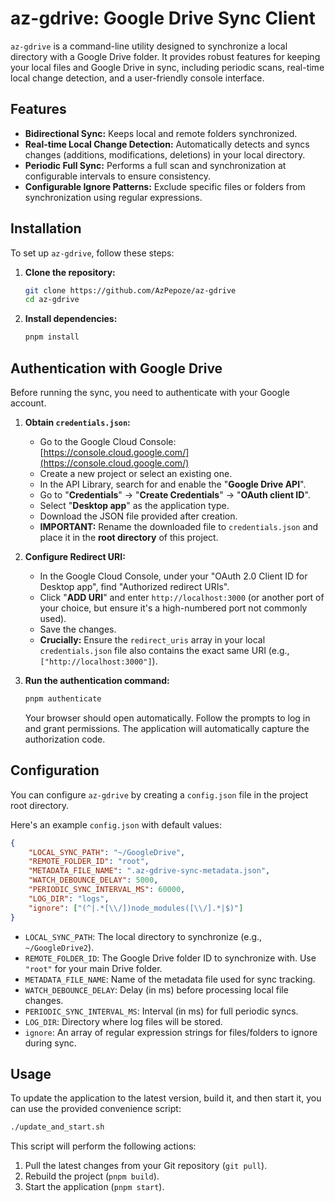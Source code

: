 # az-gdrive: Google Drive Sync Client

`az-gdrive` is a command-line utility designed to synchronize a local directory with a Google Drive folder. It provides robust features for keeping your local files and Google Drive in sync, including periodic scans, real-time local change detection, and a user-friendly console interface.

## Features

-    **Bidirectional Sync:** Keeps local and remote folders synchronized.
-    **Real-time Local Change Detection:** Automatically detects and syncs changes (additions, modifications, deletions) in your local directory.
-    **Periodic Full Sync:** Performs a full scan and synchronization at configurable intervals to ensure consistency.
-    **Configurable Ignore Patterns:** Exclude specific files or folders from synchronization using regular expressions.

## Installation

To set up `az-gdrive`, follow these steps:

1. **Clone the repository:**
     ```bash
     git clone https://github.com/AzPepoze/az-gdrive
     cd az-gdrive
     ```
2. **Install dependencies:**
     ```bash
     pnpm install
     ```

## Authentication with Google Drive

Before running the sync, you need to authenticate with your Google account.

1. **Obtain `credentials.json`:**

     - Go to the Google Cloud Console: [https://console.cloud.google.com/](https://console.cloud.google.com/)
     - Create a new project or select an existing one.
     - In the API Library, search for and enable the "**Google Drive API**".
     - Go to "**Credentials**" -> "**Create Credentials**" -> "**OAuth client ID**".
     - Select "**Desktop app**" as the application type.
     - Download the JSON file provided after creation.
     - **IMPORTANT:** Rename the downloaded file to `credentials.json` and place it in the **root directory** of this project.

2. **Configure Redirect URI:**

     - In the Google Cloud Console, under your "OAuth 2.0 Client ID for Desktop app", find "Authorized redirect URIs".
     - Click "**ADD URI**" and enter `http://localhost:3000` (or another port of your choice, but ensure it's a high-numbered port not commonly used).
     - Save the changes.
     - **Crucially:** Ensure the `redirect_uris` array in your local `credentials.json` file also contains the exact same URI (e.g., `["http://localhost:3000"]`).

3. **Run the authentication command:**

     ```bash
     pnpm authenticate
     ```

     Your browser should open automatically. Follow the prompts to log in and grant permissions. The application will automatically capture the authorization code.

## Configuration

You can configure `az-gdrive` by creating a `config.json` file in the project root directory.

Here's an example `config.json` with default values:

```json
{
	"LOCAL_SYNC_PATH": "~/GoogleDrive",
	"REMOTE_FOLDER_ID": "root",
	"METADATA_FILE_NAME": ".az-gdrive-sync-metadata.json",
	"WATCH_DEBOUNCE_DELAY": 5000,
	"PERIODIC_SYNC_INTERVAL_MS": 60000,
	"LOG_DIR": "logs",
	"ignore": ["(^|.*[\\/])node_modules([\\/].*|$)"]
}
```

-    `LOCAL_SYNC_PATH`: The local directory to synchronize (e.g., `~/GoogleDrive2`).
-    `REMOTE_FOLDER_ID`: The Google Drive folder ID to synchronize with. Use `"root"` for your main Drive folder.
-    `METADATA_FILE_NAME`: Name of the metadata file used for sync tracking.
-    `WATCH_DEBOUNCE_DELAY`: Delay (in ms) before processing local file changes.
-    `PERIODIC_SYNC_INTERVAL_MS`: Interval (in ms) for full periodic syncs.
-    `LOG_DIR`: Directory where log files will be stored.
-    `ignore`: An array of regular expression strings for files/folders to ignore during sync.

## Usage

To update the application to the latest version, build it, and then start it, you can use the provided convenience script:

```bash
./update_and_start.sh
```

This script will perform the following actions:

1. Pull the latest changes from your Git repository (`git pull`).
2. Rebuild the project (`pnpm build`).
3. Start the application (`pnpm start`).
